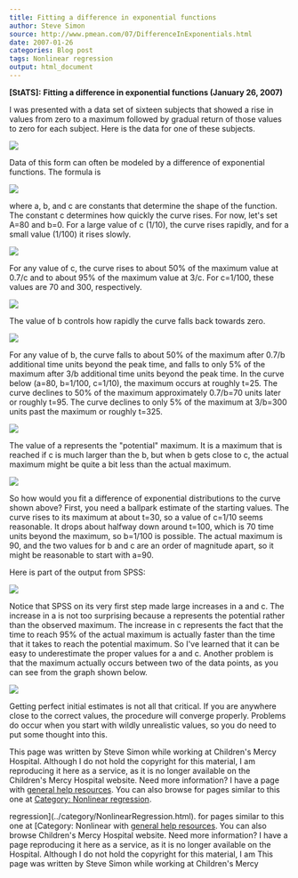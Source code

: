 ```yaml
---
title: Fitting a difference in exponential functions
author: Steve Simon
source: http://www.pmean.com/07/DifferenceInExponentials.html
date: 2007-01-26
categories: Blog post
tags: Nonlinear regression
output: html_document
---
```

**[StATS]:** **Fitting a difference in exponential
functions (January 26, 2007)**

I was presented with a data set of sixteen subjects that showed a rise
in values from zero to a maximum followed by gradual return of those
values to zero for each subject. Here is the data for one of these
subjects.

![](http://www.pmean.com/images/images/07/DifferenceInExponentials01.gif)

Data of this form can often be modeled by a difference of exponential
functions. The formula is

![](http://www.pmean.com/images/images/07/DifferenceInExponentials02.gif)

where a, b, and c are constants that determine the shape of the
function. The constant c determines how quickly the curve rises. For
now, let's set A=80 and b=0. For a large value of c (1/10), the curve
rises rapidly, and for a small value (1/100) it rises slowly.

![](http://www.pmean.com/images/images/07/DifferenceInExponentials03.gif)

For any value of c, the curve rises to about 50% of the maximum value at
0.7/c and to about 95% of the maximum value at 3/c. For c=1/100, these
values are 70 and 300, respectively.

![](http://www.pmean.com/images/images/07/DifferenceInExponentials04.gif)

The value of b controls how rapidly the curve falls back towards zero.

![](http://www.pmean.com/images/images/07/DifferenceInExponentials05.gif)

For any value of b, the curve falls to about 50% of the maximum after
0.7/b additional time units beyond the peak time, and falls to only 5%
of the maximum after 3/b additional time units beyond the peak time. In
the curve below (a=80, b=1/100, c=1/10), the maximum occurs at roughly
t=25. The curve declines to 50% of the maximum approximately 0.7/b=70
units later or roughly t=95. The curve declines to only 5% of the
maximum at 3/b=300 units past the maximum or roughly t=325.

![](http://www.pmean.com/images/images/07/DifferenceInExponentials06.gif)

The value of a represents the "potential" maximum. It is a maximum
that is reached if c is much larger than the b, but when b gets close to
c, the actual maximum might be quite a bit less than the actual maximum.

![](http://www.pmean.com/images/images/07/DifferenceInExponentials07.gif)

So how would you fit a difference of exponential distributions to the
curve shown above? First, you need a ballpark estimate of the starting
values. The curve rises to its maximum at about t=30, so a value of
c=1/10 seems reasonable. It drops about halfway down around t=100, which
is 70 time units beyond the maximum, so b=1/100 is possible. The actual
maximum is 90, and the two values for b and c are an order of magnitude
apart, so it might be reasonable to start with a=90.

Here is part of the output from SPSS:

![](http://www.pmean.com/images/images/07/DifferenceInExponentials08.gif)

Notice that SPSS on its very first step made large increases in a and c.
The increase in a is not too surprising because a represents the
potential rather than the observed maximum. The increase in c represents
the fact that the time to reach 95% of the actual maximum is actually
faster than the time that it takes to reach the potential maximum. So
I've learned that it can be easy to underestimate the proper values for
a and c. Another problem is that the maximum actually occurs between two
of the data points, as you can see from the graph shown below.

![](http://www.pmean.com/images/images/07/DifferenceInExponentials09.gif)

Getting perfect initial estimates is not all that critical. If you are
anywhere close to the correct values, the procedure will converge
properly. Problems do occur when you start with wildly unrealistic
values, so you do need to put some thought into this.

This page was written by Steve Simon while working at Children's Mercy
Hospital. Although I do not hold the copyright for this material, I am
reproducing it here as a service, as it is no longer available on the
Children's Mercy Hospital website. Need more information? I have a page
with [general help resources](../GeneralHelp.html). You can also browse
for pages similar to this one at [Category: Nonlinear
regression](../category/NonlinearRegression.html).
<!---More--->
regression](../category/NonlinearRegression.html).
for pages similar to this one at [Category: Nonlinear
with [general help resources](../GeneralHelp.html). You can also browse
Children's Mercy Hospital website. Need more information? I have a page
reproducing it here as a service, as it is no longer available on the
Hospital. Although I do not hold the copyright for this material, I am
This page was written by Steve Simon while working at Children's Mercy

<!---Do not use
**[StATS]:** **Fitting a difference in exponential
This page was written by Steve Simon while working at Children's Mercy
Hospital. Although I do not hold the copyright for this material, I am
reproducing it here as a service, as it is no longer available on the
Children's Mercy Hospital website. Need more information? I have a page
with [general help resources](../GeneralHelp.html). You can also browse
for pages similar to this one at [Category: Nonlinear
regression](../category/NonlinearRegression.html).
--->

